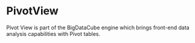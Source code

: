 # PivotView
Pivot View is part of the BigDataCube engine which brings front-end data analysis capabilities with Pivot tables. 
